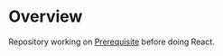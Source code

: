 # Overview

Repository working on [Prerequisite](https://www.taniarascia.com/getting-started-with-react/#prerequisites) before doing React.


